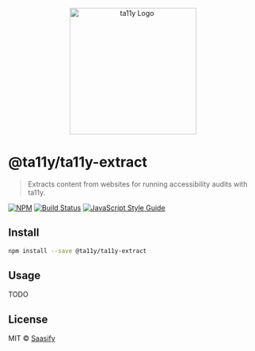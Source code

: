<p align="center">
  <a href="https://ta11y.saasify.sh" title="ta11y">
    <img src="TODO" alt="ta11y Logo" width="256" />
  </a>
</p>

# @ta11y/ta11y-extract

> Extracts content from websites for running accessibility audits with ta11y.

[![NPM](https://img.shields.io/npm/v/@ta11y/ta11y-extract.svg)](https://www.npmjs.com/package/@ta11y/ta11y-extract) [![Build Status](https://travis-ci.com/saasify-sh/ta11y.svg?branch=master)](https://travis-ci.com/saasify-sh/ta11y) [![JavaScript Style Guide](https://img.shields.io/badge/code_style-standard-brightgreen.svg)](https://standardjs.com)

## Install

```bash
npm install --save @ta11y/ta11y-extract
```

## Usage

TODO

## License

MIT © [Saasify](https://saasify.sh)
